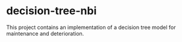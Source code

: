 # decision-tree-nbi
This project contains an implementation of a decision tree model for maintenance and deterioration.
